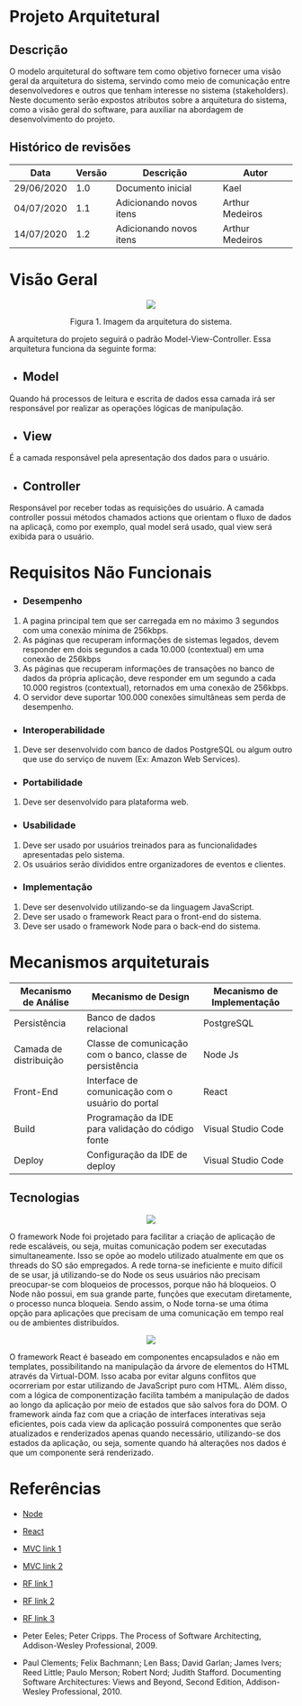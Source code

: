 # Projeto Arquitetural
## Descrição
O modelo arquitetural do software tem como objetivo fornecer uma visão geral da arquitetura do sistema, servindo como meio de comunicação entre desenvolvedores e outros que tenham interesse no sistema (stakeholders). Neste documento serão expostos atributos sobre a arquitetura do sistema, como a visão geral do software, para auxiliar na abordagem de desenvolvimento do projeto.

## Histórico de revisões
Data        | Versão | Descrição                                                      | Autor
------------|--------|----------------------------------------------------------------|--------------------
29/06/2020  | 1.0    | Documento inicial                                              | Kael
04/07/2020  | 1.1    | Adicionando novos itens                                        | Arthur Medeiros
14/07/2020  | 1.2    | Adicionando novos itens                                        | Arthur Medeiros

# Visão Geral
<p align="center">
  <img src="https://github.com/eduviictor/event-manager/blob/master/imagens/modeloArquitetural.png" />
</p>
<p align="center">
Figura 1. Imagem da arquitetura do sistema.
</p>

A arquitetura do projeto seguirá o padrão Model-View-Controller. Essa arquitetura funciona da seguinte forma: 

   + ## Model
   Quando há processos de leitura e escrita de dados essa camada irá ser responsável por realizar as operações lógicas de manipulação.
   
   + ## View
   É a camada responsável pela apresentação dos dados para o usuário.
   
   + ## Controller
   Responsável por receber todas as requisições do usuário. A camada controller possui métodos chamados actions que orientam o fluxo de dados
   na aplicaçã, como por exemplo, qual model será usado, qual view será exibida para o usuário.

# Requisitos Não Funcionais

+ ### Desempenho

1. A pagina principal tem que ser carregada em no máximo 3 segundos com uma conexão mínima de 256kbps.
2. As páginas que recuperam informações de sistemas legados, devem responder em dois segundos a cada 10.000 (contextual) em uma conexão de 256kbps
3. As páginas que recuperam informações de transações no banco de dados da própria aplicação, deve responder em um segundo a cada 10.000 registros (contextual), 
   retornados em uma conexão de 256kbps.    
4. O servidor deve suportar 100.000 conexões simultâneas sem perda de desempenho.                      

- ### Interoperabilidade

1. Deve ser desenvolvido com banco de dados PostgreSQL ou algum outro que use do serviço de nuvem (Ex: Amazon Web Services). 

+ ### Portabilidade

1. Deve ser desenvolvido para plataforma web.

- ### Usabilidade

1. Deve ser usado por usuários treinados para as funcionalidades apresentadas pelo sistema.
2. Os usuários serão divididos entre organizadores de eventos e clientes.

+ ### Implementação

1. Deve ser desenvolvido utilizando-se da linguagem JavaScript.
2. Deve ser usado o framework React para o front-end do sistema.
3. Deve ser usado o framework Node para o back-end do sistema.

# Mecanismos arquiteturais

   Mecanismo de Análise |                   Mecanismo de Design                                  |   Mecanismo de Implementação
------------------------|------------------------------------------------------------------------|-------------------------------
Persistência            |                  Banco de dados relacional                             |      PostgreSQL
Camada de distribuição  |          Classe de comunicação com o banco, classe de persistência     |      Node Js
Front-End               |                  Interface de comunicação com o usuário do portal      |      React
Build                   |                  Programação da IDE para validação do código fonte     |      Visual Studio Code
Deploy                  |                  Configuração da IDE de deploy                         |     Visual Studio Code


## Tecnologias

<p align="center">
  <img src="https://upload.wikimedia.org/wikipedia/commons/d/d9/Node.js_logo.svg" />
</p>

O framework Node foi projetado para facilitar a criação de aplicação de rede escaláveis, ou seja, muitas comunicação podem ser executadas simultaneamente. Isso se opõe ao modelo utilizado atualmente em que os threads do SO são empregados. A rede torna-se ineficiente e muito difícil de se usar, já utilizando-se do Node os seus usuários não precisam preocupar-se com bloqueios de processos, porque não há bloqueios. O Node não possui, em sua grande parte, funções que executam diretamente, o processo nunca bloqueia. Sendo assim, o Node torna-se uma ótima opção para aplicações que precisam de uma comunicação em tempo real ou de ambientes distribuídos.

<p align="center">
  <img src="https://i2.wp.com/blog.hariken.co/wp-content/uploads/2019/03/react-logo.png?ssl=1" />
</p>

O framework React é baseado em componentes encapsulados e não em templates, possibilitando na manipulação da árvore de elementos do HTML através da Virtual-DOM. Isso acaba por evitar alguns conflitos que ocorreriam por estar utilizando de JavaScript puro com HTML. Além disso, com a lógica de componentização facilita também a manipulação de dados ao longo da aplicação por meio de estados que são salvos fora do DOM. O framework ainda faz com que a criação de interfaces interativas seja eficientes, pois cada view da aplicação possuirá componentes que serão atualizados e renderizados apenas quando necessário, utilizando-se dos estados da aplicação, ou seja, somente quando há alterações nos dados é que um componente será renderizado.


# Referências

+ [Node](https://nodejs.org/pt-br/about/)
- [React](https://pt-br.reactjs.org/)
+ [MVC link 1](https://tableless.com.br/mvc-afinal-e-o-que/#:~:text=MVC%20%C3%A9%20nada%20mais%20que,camada%20de%20controle(controller).)
- [MVC link 2](https://www.devmedia.com.br/introducao-ao-padrao-mvc/29308)
+ [RF link 1](https://www.devmedia.com.br/artigo-engenharia-de-software-3-requisitos-nao-funcionais/9525)
- [RF link 2](http://www.dsc.ufcg.edu.br/~jacques/cursos/proj/gerenciadesenv/naofuncionais.htm)
+ [RF link 3](https://pt.wikipedia.org/wiki/Requisito_n%C3%A3o_funcional#:~:text=Requisitos%20n%C3%A3o%20funcionais%20s%C3%A3o%20os,disponibilidade%2C%20manuten%C3%A7%C3%A3o%20e%20tecnologias%20envolvidas.)
- Peter Eeles; Peter Cripps. The Process of Software Architecting, Addison-Wesley Professional, 2009.
+ Paul Clements; Felix Bachmann; Len Bass; David Garlan; James Ivers; Reed Little; Paulo Merson; Robert Nord; Judith Stafford. Documenting Software Architectures: Views and Beyond, Second Edition, Addison-Wesley Professional, 2010.
